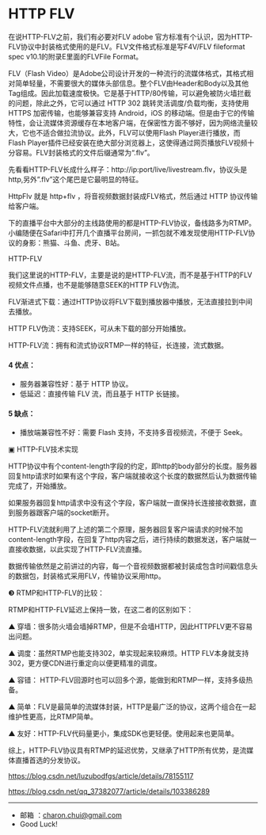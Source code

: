 HTTP FLV
===

在说HTTP-FLV之前，我们有必要对FLV adobe 官方标准有个认识，因为HTTP-FLV协议中封装格式使用的是FLV。FLV文件格式标准是写F4V/FLV fileformat spec v10.1的附录E里面的FLVFile Format。



FLV（Flash  Video）是Adobe公司设计开发的一种流行的流媒体格式，其格式相对简单轻量，不需要很大的媒体头部信息。整个FLV由Header和Body以及其他Tag组成。因此加载速度极快。它是基于HTTP/80传输，可以避免被防火墙拦截的问题，除此之外，它可以通过 HTTP 302 跳转灵活调度/负载均衡，支持使用 HTTPS 加密传输，也能够兼容支持 Android，iOS 的移动端。但是由于它的传输特性，会让流媒体资源缓存在本地客户端，在保密性方面不够好，因为网络流量较大，它也不适合做拉流协议。此外，FLV可以使用Flash Player进行播放，而Flash  Player插件已经安装在绝大部分浏览器上，这使得通过网页播放FLV视频十分容易。FLV封装格式的文件后缀通常为“.flv”。



先看看HTTP-FLV长成什么样子：http://ip:port/live/livestream.flv，协议头是http,另外”.flv”这个尾巴是它最明显的特征。

HttpFlv 就是 http+flv ，将音视频数据封装成FLV格式，然后通过 HTTP 协议传输给客户端。



下的直播平台中大部分的主线路使用的都是HTTP-FLV协议，备线路多为RTMP。小编随便在Safari中打开几个直播平台房间，一抓包就不难发现使用HTTP-FLV协议的身影：熊猫、斗鱼、虎牙、B站。



HTTP-FLV

我们这里说的HTTP-FLV，主要是说的是HTTP-FLV流，而不是基于HTTP的FLV视频文件点播，也不是能够随意SEEK的HTTP FLV伪流。

FLV渐进式下载：通过HTTP协议将FLV下载到播放器中播放，无法直接拉到中间去播放。

HTTP FLV伪流：支持SEEK，可从未下载的部分开始播放。

HTTP-FLV流：拥有和流式协议RTMP一样的特征，长连接，流式数据。

#### 4 优点：

- 服务器兼容性好：基于 HTTP 协议。
- 低延迟：直接传输 FLV 流，而且基于 HTTP 长链接。

#### 5 缺点：

- 播放端兼容性不好：需要 Flash 支持，不支持多音视频流，不便于 Seek。

▣  HTTP-FLV技术实现

HTTP协议中有个content-length字段的约定，即http的body部分的长度。服务器回复http请求时如果有这个字段，客户端就接收这个长度的数据然后认为数据传输完成了，开始播放。

如果服务器回复http请求中没有这个字段，客户端就一直保持长连接接收数据，直到服务器跟客户端的socket断开。

HTTP-FLV流就利用了上述的第二个原理，服务器回复客户端请求的时候不加content-length字段，在回复了http内容之后，进行持续的数据发送，客户端就一直接收数据，以此实现了HTTP-FLV流直播。

数据传输依然是之前讲过的内容，每一个音视频数据都被封装成包含时间戳信息头的数据包，封装格式采用FLV，传输协议采用http。





❸  RTMP和HTTP-FLV的比较：

RTMP和HTTP-FLV延迟上保持一致，在这二者的区别如下：

▲  穿墙：很多防火墙会墙掉RTMP，但是不会墙HTTP，因此HTTPFLV更不容易出问题。

▲  调度：虽然RTMP也能支持302，单实现起来较麻烦。HTTP FLV本身就支持302，更方便CDN进行重定向以便更精准的调度。

▲  容错： HTTP-FLV回源时也可以回多个源，能做到和RTMP一样，支持多级热备。

▲  简单：FLV是最简单的流媒体封装，HTTP是最广泛的协议，这两个组合在一起维护性更高，比RTMP简单。

▲  友好：HTTP-FLV代码量更小，集成SDK也更轻便。使用起来也更简单。

综上，HTTP-FLV协议具有RTMP的延迟优势，又继承了HTTP所有优势，是流媒体直播首选的分发协议。









https://blog.csdn.net/luzubodfgs/article/details/78155117



https://blog.csdn.net/qq_37382077/article/details/103386289



---

- 邮箱 ：charon.chui@gmail.com  
- Good Luck! 